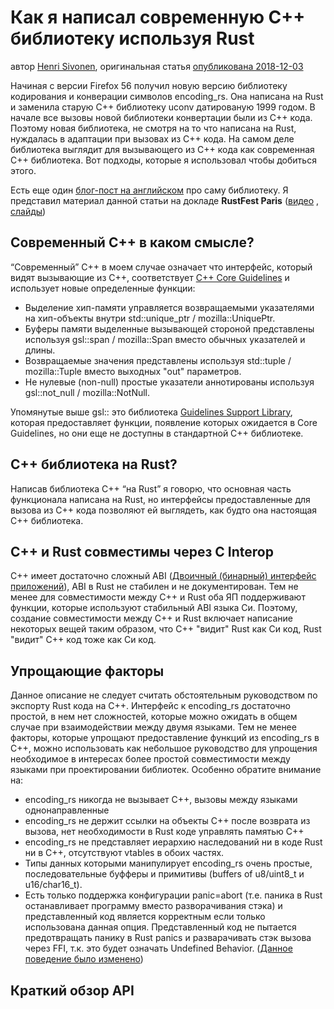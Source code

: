 # Как я написал современную С++ библиотеку используя Rust

автор [Henri Sivonen](https://hsivonen.fi/author/), оригинальная статья [опубликована 2018-12-03](https://hsivonen.fi/modern-cpp-in-rust/)

Начиная с версии Firefox 56 получил новую версию библиотеку кодирования и конверации символов encoding_rs. Она написана на Rust и заменила старую C++ библиотеку uconv датированую 1999 годом. В начале все вызовы новой библиотеки конвертации были из C++ кода. Поэтому новая библиотека, не смотря на то что написана на Rust, нуждалась в адаптации при вызовах из C++ кода. На самом деле библиотека выглядит для вызывающего из C++ кода как современная C++ библиотека. Вот подходы, которые я использовал чтобы добиться этого.

Есть еще один [блог-пост на английском](https://hsivonen.fi/encoding_rs/) про саму библиотеку. Я представил материал данной статьи на докладе **RustFest Paris** ([видео](https://media.ccc.de/v/rustfest18-5-a_rust_crate_that_also_quacks_like_a_modern_c_library) , [слайды](https://hsivonen.fi/rustfest2018/)) 
 
 ## Современный C++ в каком смысле?
 
 “Современный” C++ в моем случае означает что интерфейс, который видят вызывающие из C++, соответствует [C++ Core Guidelines](https://isocpp.github.io/CppCoreGuidelines/CppCoreGuidelines) и использует новые определенные функции:
 
 * Выделение хип-памяти управляется возвращаемыми указателями на хип-объекты внутри std::unique_ptr / mozilla::UniquePtr.
 * Буферы памяти выделенные вызывающей стороной представлены используя gsl::span / mozilla::Span вместо обычных указателей и длины.
 * Возвращаемые значения представлены используя std::tuple / mozilla::Tuple вместо выходных "out" параметров.
 * Не нулевые (non-null) простые указатели аннотированы используя gsl::not_null / mozilla::NotNull.   
 
Упомянутые выше gsl:: это библиотека [Guidelines Support Library](https://github.com/microsoft/GSL), которая предоставляет функции, появление которых ожидается в Core Guidelines, но они еще не доступны в стандартной C++ библиотеке.

## C++ библиотека на Rust?

Написав библиотека C++ “на Rust” я говорю, что основная часть функционала написана на Rust, но интерфейсы предоставленные для вызова из C++ кода позволяют ей выглядеть, как будто она настоящая C++ библиотека.

## C++ и Rust совместимы через C Interop

C++ имеет достаточно сложный ABI ([Двоичный (бинарный) интерфейс приложений](https://ru.wikipedia.org/wiki/%D0%94%D0%B2%D0%BE%D0%B8%D1%87%D0%BD%D1%8B%D0%B9_%D0%B8%D0%BD%D1%82%D0%B5%D1%80%D1%84%D0%B5%D0%B9%D1%81_%D0%BF%D1%80%D0%B8%D0%BB%D0%BE%D0%B6%D0%B5%D0%BD%D0%B8%D0%B9)), ABI в Rust не стабилен и не документирован. Тем не менее для совместимости между C++ и Rust оба ЯП поддерживают функции, которые используют стабильный ABI языка Cи. Поэтому, создание совместимости между C++ и Rust включает написание некоторых вещей таким образом, что C++ "видит" Rust как Cи код, Rust "видит" C++ код тоже как Cи код.

## Упрощающие факторы

Данное описание не следует считать обстоятельным руководством по экспорту Rust кода на C++. Интерфейс к encoding_rs достаточно простой, в нем нет сложностей, которые можно ожидать в общем случае при взаимодействии между двумя языками. Тем не менее факторы, которые упрощают предоставление функций из encoding_rs в C++, можно использовать как небольшое руководство для упрощения необходимое в интересах более простой совместимости между языками при проектировании библиотек. Особенно обратите внимание на:

* encoding_rs никогда не вызывает C++, вызовы между языками однонаправленные
* encoding_rs не держит ссылки на объекты C++ после возврата из вызова, нет необходимости в Rust коде управлять памятью C++
* encoding_rs не представляет иерархию наследований ни в коде Rust ни в C++, отсутствуют vtables в обоих частях.
* Типы данных которыми манипулирует encoding_rs очень простые, последовательные буфферы и примитивы (buffers of u8/uint8_t и u16/char16_t). 
* Есть только поддержка конфигурации panic=abort (т.е. паника в Rust останавливает программу вместо разворачивания стэка) и представленный код является корректным если только использована данная опция. Представленный код не пытается предотвращать панику в Rust panics и разварачивать стэк вызова через FFI, т.к. это будет означать Undefined Behavior. ([Данное поведение было изменено](https://github.com/rust-lang/rust/pull/55982))

## Краткий обзор API



 
 